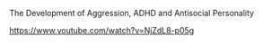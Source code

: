 
The Development of Aggression, ADHD and Antisocial Personality

https://www.youtube.com/watch?v=NjZdL8-p05g

